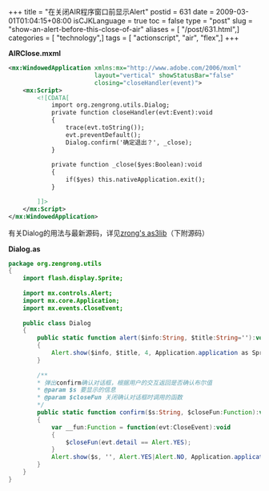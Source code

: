 +++
title = "在关闭AIR程序窗口前显示Alert"
postid = 631
date = 2009-03-01T01:04:15+08:00
isCJKLanguage = true
toc = false
type = "post"
slug = "show-an-alert-before-this-close-of-air"
aliases = [ "/post/631.html",]
categories = [ "technology",]
tags = [ "actionscript", "air", "flex",]
+++


**AIRClose.mxml**

``` xml
<mx:WindowedApplication xmlns:mx="http://www.adobe.com/2006/mxml" 
                        layout="vertical" showStatusBar="false"
                        closing="closeHandler(event)">
    <mx:Script>
        <![CDATA[
            import org.zengrong.utils.Dialog;
            private function closeHandler(evt:Event):void
            {
                trace(evt.toString());
                evt.preventDefault();
                Dialog.confirm('确定退出？', _close);
            }
            
            private function _close($yes:Boolean):void
            {
                if($yes) this.nativeApplication.exit();
            }

        ]]>
    </mx:Script>    
</mx:WindowedApplication>
```

<!--more-->  

有关Dialog的用法与最新源码，详见[zrong's as3lib](https://github.com/zrong/as3)（下附源码）

**Dialog.as**

``` actionscript
package org.zengrong.utils
{
    import flash.display.Sprite;
    
    import mx.controls.Alert;
    import mx.core.Application;
    import mx.events.CloseEvent;
    
    public class Dialog
    {
        public static function alert($info:String, $title:String=''):void
        {
            Alert.show($info, $title, 4, Application.application as Sprite);
        }
        
        /**
        * 弹出confirm确认对话框，根据用户的交互返回是否确认布尔值
        * @param $s 要显示的信息
        * @param $closeFun 关闭确认对话框时调用的函数
        */
        public static function confirm($s:String, $closeFun:Function):void
        {
            var __fun:Function = function(evt:CloseEvent):void
            {
                $closeFun(evt.detail == Alert.YES);
            }
            Alert.show($s, '', Alert.YES|Alert.NO, Application.application as Sprite, __fun);
        }
    }
}
```
